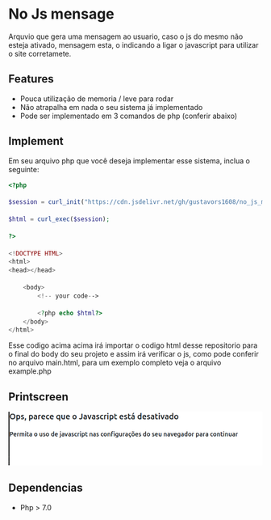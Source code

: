 # No Js mensage

Arquvio que gera uma mensagem ao usuario, caso o js do mesmo não esteja ativado, mensagem esta, o indicando a ligar o javascript para utilizar o site corretamete.

## Features 
- Pouca utilização de memoria / leve para rodar
- Não atrapalha em nada o seu sistema já implementado
- Pode ser implementado em 3 comandos de php (conferir abaixo)

## Implement

Em seu arquivo php que você deseja implementar esse sistema, inclua o seguinte: 


```php
<?php 

$session = curl_init("https://cdn.jsdelivr.net/gh/gustavors1608/no_js_mensage/main.html");

$html = curl_exec($session);

?>

<!DOCTYPE HTML>
<html>
<head></head>

    <body>
        <!-- your code-->

        <?php echo $html?>
    </body>
</html>
```

Esse codigo acima acima irá importar o codigo html desse repositorio para o final do body do seu projeto e assim irá verificar o js, como pode conferir no arquivo main.html, para um exemplo completo veja o arquivo example.php

## Printscreen

![mensagem mostrada apos 5 segundos caso não permita js](/docs/img1.png "mensagem mostrada apos 5 segundos caso não permita js")

## Dependencias
- Php > 7.0